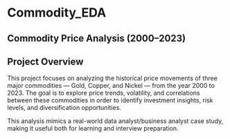 # Commodity_EDA

## Commodity Price Analysis (2000–2023)

## Project Overview

This project focuses on analyzing the historical price movements of three major commodities — Gold, Copper, and Nickel — from the year 2000 to 2023.
The goal is to explore price trends, volatility, and correlations between these commodities in order to identify investment insights, risk levels, and diversification opportunities.

This analysis mimics a real-world data analyst/business analyst case study, making it useful both for learning and interview preparation.
